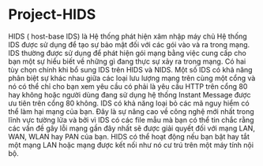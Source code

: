# Project-HIDS
HIDS ( host-base IDS)  là Hệ thống phát hiện xâm nhập máy chủ
Hệ thống IDS được sử dụng để tạo sự bảo mật đối với các gói vào và ra trong mạng. IDS thường được sử dụng để phát hiện gói mạng bằng việc cung cấp cho bạn một sự hiểu biết về những gì đang thực sự xảy ra trong mạng. Có hai tùy chọn chính khi bổ sung IDS trên HIDS và NIDS. Một số IDS có khả năng phân biệt sự khác nhau giữa các loại lưu lượng mạng trên cùng một cổng và nó có thể chỉ cho bạn xem yêu cầu có phải là yêu cầu HTTP trên cổng 80 hay không hoặc người dùng đang sử dụng hệ thống Instant Message được ưu tiên trên cổng 80 không. IDS có khả năng loại bỏ các mã nguy hiểm có thể làm hại mạng của bạn. Đây là sự nâng cao về công nghệ mới nhất trong lĩnh vực tường lửa và bởi vì IDS có các file mẫu mà bạn có thể tin chắc rằng các vấn đề gây lỗi mạng gần đây nhất sẽ được giải quyết đối với mạng LAN, WAN, WLAN hay PAN của bạn. HIDS có thể hoạt động nếu bạn bật hay tắt một mạng LAN hoặc mạng được kết nối như nó cư trú trên một máy tính nội bộ.
